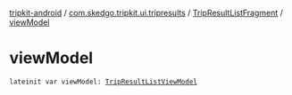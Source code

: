 [tripkit-android](../../index.md) / [com.skedgo.tripkit.ui.tripresults](../index.md) / [TripResultListFragment](index.md) / [viewModel](./view-model.md)

# viewModel

`lateinit var viewModel: `[`TripResultListViewModel`](../-trip-result-list-view-model/index.md)